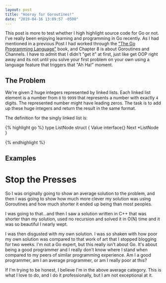 ```yaml
---
layout: post
title: "Hooray for Goroutines!"
date: "2019-04-16 13:09:57 -0500"
---
```

This post is more to test whether I high highlight source code for Go or not.
I've really been enjoying learning and programming in Go recently. As I had
mentioned in a previous Post I had worked through the ["The Go Programming Language"](https://www.amazon.com/Programming-Language-Addison-Wesley-Professional-Computing/dp/0134190440/ref=sr_1_3?crid=2TRV1XULDBCJ3&keywords=go+programming+language&qid=1555438884&s=gateway&sprefix=Go+programming%2Caps%2C155&sr=8-3)
book, and Chapter 8 is about Goroutines and Channels. I have to admit that I
didn't "get it" at first, just like get OOP right away and its not until you
solve your first problem on your own using a language feature that triggers
that "Ah Ha!" moment.

## The Problem
We're given 2 huge integers represented by linked lists. Each linked list element
is a number from `0` to `9999` that represents a number with exactly `4` digits.
The represented number might have leading zeros. The task is to add up these
huge integers and return the result in the same format.

The definition for the singly linked list is:

{% highlight go %}
type ListNode struct {
   Value interface{}
   Next *ListNode
}

{% endhighlight %}

## Examples

# Stop the Presses

So I was originally going to show an average solution to the problem, and then
I was going to show how much more clever my solution was using Goroutines
and how much shorter it ended up being than most peoples.

I was going to that...and then I saw a solution written in C++ that was shorter than my solution,
used no recursion and solved it in O(N) time and it was so beautiful I
nearly wept.

I was then disgusted with my own solution. I was so shaken with how poor my
own solution was compared to that work of art that I stopped blogging
for two weeks. I'm not a Go expert, but this really isn't about Go. It's about
being a good programmer and I really don't know where I stand when
compared to my peers of similar programming experience. Am I a good programmer,
am I an average programmer, or am I really poor at this?

If I'm trying to be honest, I believe I'm in the above average category. This is
what I love to do, and I do it professionally, but I am not exceptional at it.
